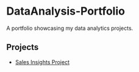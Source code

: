 # DataAnalysis-Portfolio
A portfolio showcasing my data analytics projects.


## Projects
- [Sales Insights Project](./Sales-Insights)
